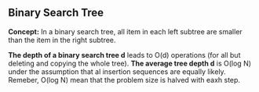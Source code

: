 ## Binary Search Tree
**Concept:** In a binary search tree, all item in each left subtree are smaller than the item in the right subtree.

**The depth of a binary search tree d** leads to O(d) operations (for all but deleting and copying the whole tree).
**The average tree depth d** is O(log N) under the assumption that al insertion sequences are equally likely. Remeber, O(log N) mean that the problem size is halved with eaxh step.  
